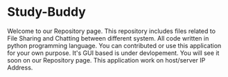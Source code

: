 # Study-Buddy
Welcome to our Repository page. 
This repository includes files related to File Sharing  and Chatting between different system.
All code written in python programming language.
You can contributed or use this application for your own purpose.
It's GUI based is under devlopement. You will see it soon on our Repository page.
This application work on host/server IP Address.

